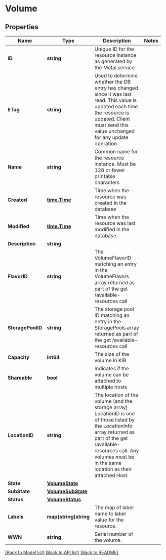 # Volume

## Properties

Name | Type | Description | Notes
------------ | ------------- | ------------- | -------------
**ID** | **string** | Unique ID for the resource instance as generated by the Metal service | 
**ETag** | **string** | Used to determine whether the DB entry has changed since it was last read. This value is updated each time the resource is updated.  Client must send this value unchanged for any update operation. | 
**Name** | **string** | Common name for the resource instance. Must be 128 or fewer printable characters | 
**Created** | [**time.Time**](time.Time.md) | Time when the resource was created in the database | 
**Modified** | [**time.Time**](time.Time.md) | Time when the resource was last modified in the database | 
**Description** | **string** |  | 
**FlavorID** | **string** | The VolumeFlavorID matching an entry in the VolumeFlavors array returned as part of the get /available-resources call | 
**StoragePoolID** | **string** | The storage pool ID matching an entry in the StoragePools array returned as part of the get /available-resources call | 
**Capacity** | **int64** | The size of the volume in KiB | 
**Shareable** | **bool** | Indicates if the volume can be attached to multiple hosts | 
**LocationID** | **string** | The location of the volume (and the storage array) LocationID is one of those listed by the LocationInfo array returned as part of the get /available-resources call. Any volumes must be in the same location as their attached Host. | 
**State** | [**VolumeState**](VolumeState.md) |  | 
**SubState** | [**VolumeSubState**](VolumeSubState.md) |  | 
**Status** | [**VolumeStatus**](VolumeStatus.md) |  | 
**Labels** | **map[string]string** | The map of label name to label value for the resource. | 
**WWN** | **string** | Serial number of the volume. | 

[[Back to Model list]](../README.md#documentation-for-models) [[Back to API list]](../README.md#documentation-for-api-endpoints) [[Back to README]](../README.md)


